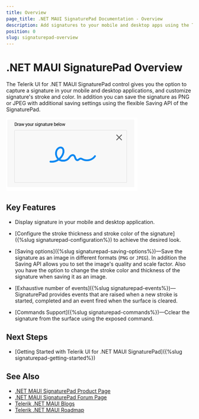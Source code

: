 ```yaml
---
title: Overview
page_title: .NET MAUI SignaturePad Documentation - Overview
description: Add signatures to your mobile and desktop apps using the Telerik SignaturePad for .NET MAUI control.
position: 0
slug: signaturepad-overview
---
```


# .NET MAUI SignaturePad Overview

The Telerik UI for .NET MAUI SignaturePad control gives you the option to capture a signature in your mobile and desktop applications, and customize signature's stroke and color. In addition you can save the signature as PNG or JPEG with additional saving settings using the flexible Saving API of the SignaturePad.  

![.NET MAUI SignaturePad Overview](images/signaturepad-overview.png)

## Key Features

* Display signature in your mobile and desktop application.

* [Configure the stroke thickness and stroke color of the signature]({%slug signaturepad-configuration%}) to achieve the desired look.
 
* [Saving options]({%slug signaturepad-saving-options%})&mdash;Save the signature as an image in different formats (`PNG` or `JPEG`). In addition the Saving API allows you to set the image's quality and scale factor. Also you have the option to change the stroke color and thickness of the signature when saving it as an image.

* [Exhaustive number of events]({%slug signaturepad-events%})&mdash;SignaturePad provides events that are raised when a new stroke is started, completed and an event fired when the surface is cleared.  

* [Commands Support]({%slug signaturepad-commands%})&mdash;Cclear the signature from the surface using the exposed command. 

## Next Steps

- [Getting Started with Telerik UI for .NET MAUI SignaturePad]({%slug signaturepad-getting-started%})

## See Also

- [.NET MAUI SignaturePad Product Page](https://www.telerik.com/maui-ui/signaturepad)
- [.NET MAUI SignaturePad Forum Page](https://www.telerik.com/forums/maui?tagId=1978)
- [Telerik .NET MAUI Blogs](https://www.telerik.com/blogs/mobile-net-maui)
- [Telerik .NET MAUI Roadmap](https://www.telerik.com/support/whats-new/maui-ui/roadmap)